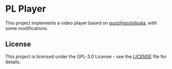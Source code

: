 # PL Player

This project implements a video player based on [guozhigq/pilipala](https://github.com/guozhigq/pilipala), with some modifications.

## License

This project is licensed under the GPL-3.0 License - see the [LICENSE](/LICENSE) file for details.

